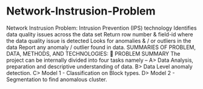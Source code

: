 # Network-Instrusion-Problem
Network Instrusion Problem: Intrusion Prevention (IPS) technology
Identifies data quality issues across the data set
Return row number & field-id where the data quality issue is detected
Looks for anomalies & / or outliers in the data
Report any anomaly / outlier found in data.
SUMMARIES OF PROBLEM, DATA, METHODS, AND TECHNOLOGIES:
 PROBLEM SUMMARY
The project can be internally divided into four tasks namely –
A> Data Analysis, preparation and descriptive understanding of data.
B> Data Level anomaly detection.
C> Model 1 - Classification on Block types.
D> Model 2 - Segmentation to find anomalous cluster.
